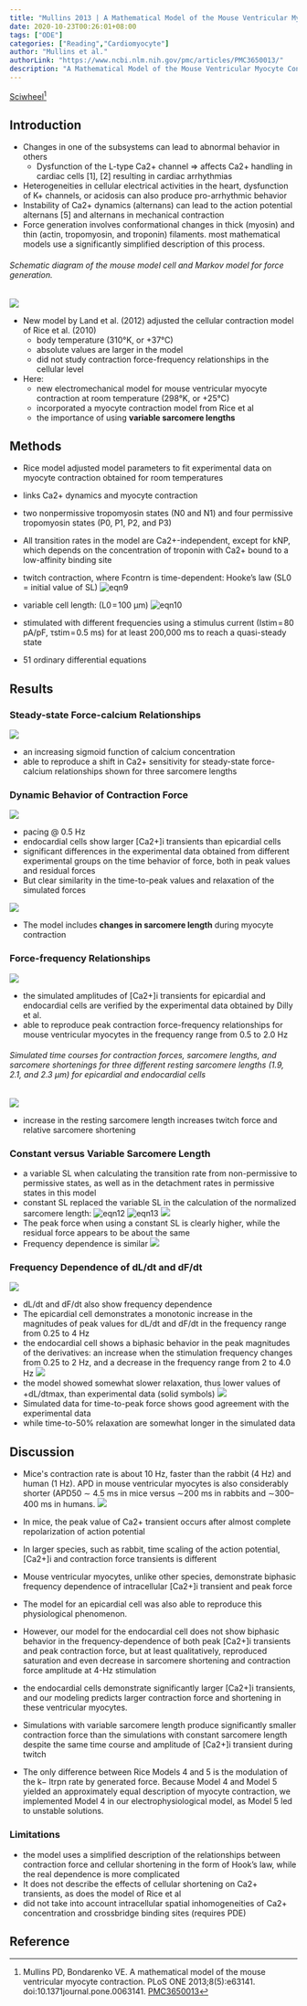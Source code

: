 ```yaml
---
title: "Mullins 2013 | A Mathematical Model of the Mouse Ventricular Myocyte Contraction"
date: 2020-10-23T00:26:01+08:00
tags: ["ODE"]
categories: ["Reading","Cardiomyocyte"]
author: "Mullins et al."
authorLink: "https://www.ncbi.nlm.nih.gov/pmc/articles/PMC3650013/"
description: "A Mathematical Model of the Mouse Ventricular Myocyte Contraction"
---
```


[Sciwheel](https://sciwheel.com/work/#/items/6000123)[^Mullins2013]

<!--more-->

## Introduction
* Changes in one of the subsystems can lead to abnormal behavior in others
    * Dysfunction of the L-type Ca2+ channel =>  affects Ca2+ handling in cardiac cells [1], [2] resulting in cardiac arrhythmias
* Heterogeneities in cellular electrical activities in the heart, dysfunction of K+ channels, or acidosis can also produce pro-arrhythmic behavior
* Instability of Ca2+ dynamics (alternans) can lead to the action potential alternans [5] and alternans in mechanical contraction
* Force generation involves conformational changes in thick (myosin) and thin (actin, tropomyosin, and troponin) filaments. most mathematical models use a significantly simplified description of this process.

###### Schematic diagram of the mouse model cell and Markov model for force generation.
![](https://journals.plos.org/plosone/article/figure/image?size=large&id=10.1371/journal.pone.0063141.g001)

* New model by Land et al. (2012) adjusted the cellular contraction model of Rice et al. (2010)
    * body temperature (310°K, or +37°C)
    * absolute values are larger in the model
    * did not study contraction force-frequency relationships in the cellular level
* Here:
    * new electromechanical model for mouse ventricular myocyte contraction at room temperature (298°K, or +25°C)
    * incorporated a myocyte contraction model from Rice et al
    * the importance of using **variable sarcomere lengths**

## Methods

* Rice model adjusted model parameters to fit experimental data on myocyte contraction obtained for room temperatures
* links Ca2+ dynamics and myocyte contraction
* two nonpermissive tropomyosin states (N0 and N1) and four permissive tropomyosin states (P0, P1, P2, and P3)
* All transition rates in the model are Ca2+-independent, except for kNP, which depends on the concentration of troponin with Ca2+ bound to a low-affinity binding site
* twitch contraction, where Fcontrn is time-dependent: Hooke’s law (SL0 = initial value of SL)
![eqn9](https://user-images.githubusercontent.com/40054455/86704669-b4fe5800-c047-11ea-8cb8-8b39f558a9b1.jpg)

* variable cell length: (L0 = 100 µm)
![eqn10](https://user-images.githubusercontent.com/40054455/86704674-b596ee80-c047-11ea-866d-8ca43378971d.jpg)

* stimulated with different frequencies using a stimulus current (Istim = 80 pA/pF, τstim = 0.5 ms) for at least 200,000 ms to reach a quasi-steady state

* 51 ordinary differential equations

## Results

### Steady-state Force-calcium Relationships
![](https://journals.plos.org/plosone/article/figure/image?size=large&id=10.1371/journal.pone.0063141.g002)
* an increasing sigmoid function of calcium concentration
* able to reproduce a shift in Ca2+ sensitivity for steady-state force-calcium relationships shown for three sarcomere lengths

### Dynamic Behavior of Contraction Force
![](https://journals.plos.org/plosone/article/figure/image?size=large&id=10.1371/journal.pone.0063141.g003)
* pacing @ 0.5 Hz
* endocardial cells show larger [Ca2+]i transients than epicardial cells
* significant differences in the experimental data obtained from different experimental groups on the time behavior of force, both in peak values and residual forces
* But clear similarity in the time-to-peak values and relaxation of the simulated forces

![](https://journals.plos.org/plosone/article/figure/image?size=large&id=10.1371/journal.pone.0063141.t001)

* The model includes **changes in sarcomere length** during myocyte contraction

### Force-frequency Relationships
![](https://journals.plos.org/plosone/article/figure/image?size=large&id=10.1371/journal.pone.0063141.g004)
* the simulated amplitudes of [Ca2+]i transients for epicardial and endocardial cells are verified by the experimental data obtained by Dilly et al.
*  able to reproduce peak contraction force-frequency relationships for mouse ventricular myocytes in the frequency range from 0.5 to 2.0 Hz

###### Simulated time courses for contraction forces, sarcomere lengths, and sarcomere shortenings for three different resting sarcomere lengths (1.9, 2.1, and 2.3 µm) for epicardial and endocardial cells
![](https://journals.plos.org/plosone/article/figure/image?size=large&id=10.1371/journal.pone.0063141.g005)
* increase in the resting sarcomere length increases twitch force and relative sarcomere shortening

### Constant versus Variable Sarcomere Length
*  a variable SL when calculating the transition rate from non-permissive to permissive states, as well as in the detachment rates in permissive states in this model
* constant SL replaced the variable SL in the calculation of the normalized sarcomere length:
![eqn12](https://user-images.githubusercontent.com/40054455/86704676-b62f8500-c047-11ea-94b3-87628862ab49.jpg)
![eqn13](https://user-images.githubusercontent.com/40054455/86704677-b62f8500-c047-11ea-9d0a-081606c77d67.PNG)
![](https://journals.plos.org/plosone/article/figure/image?size=large&id=10.1371/journal.pone.0063141.g006)
* The peak force when using a constant SL is clearly higher, while the residual force appears to be about the same
* Frequency dependence is similar
![](https://journals.plos.org/plosone/article/figure/image?size=large&id=10.1371/journal.pone.0063141.g007)

### Frequency Dependence of dL/dt and dF/dt
![](https://journals.plos.org/plosone/article/figure/image?size=large&id=10.1371/journal.pone.0063141.g008)
*  dL/dt and dF/dt also show frequency dependence
* The epicardial cell demonstrates a monotonic increase in the magnitudes of peak values for dL/dt and dF/dt in the frequency range from 0.25 to 4 Hz
* the endocardial cell shows a biphasic behavior in the peak magnitudes of the derivatives: an increase when the stimulation frequency changes from 0.25 to 2 Hz, and a decrease in the frequency range from 2 to 4.0 Hz
![](https://journals.plos.org/plosone/article/figure/image?size=large&id=10.1371/journal.pone.0063141.g009)
* the model showed somewhat slower relaxation, thus lower values of +dL/dtmax, than experimental data (solid symbols)
![](https://journals.plos.org/plosone/article/figure/image?size=large&id=10.1371/journal.pone.0063141.g010)
* Simulated data for time-to-peak force shows good agreement with the experimental data
* while time-to-50% relaxation are somewhat longer in the simulated data

## Discussion
* Mice's contraction rate is about 10 Hz, faster than the rabbit (4 Hz) and human (1 Hz). APD in mouse ventricular myocytes is also considerably shorter (APD50 ∼ 4.5 ms in mice versus ∼200 ms in rabbits and ∼300–400 ms in humans.
![](https://journals.plos.org/plosone/article/figure/image?size=large&id=10.1371/journal.pone.0063141.g011)
* In mice, the peak value of Ca2+ transient occurs after almost complete repolarization of action potential
* In larger species, such as rabbit, time scaling of the action potential, [Ca2+]i and contraction force transients is different

* Mouse ventricular myocytes, unlike other species, demonstrate biphasic frequency dependence of intracellular [Ca2+]i transient and peak force
* The model for an epicardial cell was also able to reproduce this physiological phenomenon.
* However, our model for the endocardial cell does not show biphasic behavior in the frequency-dependence of both peak [Ca2+]i transients and peak contraction force, but at least qualitatively, reproduced saturation and even decrease in sarcomere shortening and contraction force amplitude at 4-Hz stimulation
* the endocardial cells demonstrate significantly larger [Ca2+]i transients, and our modeling predicts larger contraction force and shortening in these ventricular myocytes.
* Simulations with variable sarcomere length produce significantly smaller contraction force than the simulations with constant sarcomere length despite the same time course and amplitude of [Ca2+]i transient during twitch
* The only difference between Rice Models 4 and 5 is the modulation of the k− ltrpn rate by generated force. Because Model 4 and Model 5 yielded an approximately equal description of myocyte contraction, we implemented Model 4 in our electrophysiological model, as Model 5 led to unstable solutions.

### Limitations
* the model uses a simplified description of the relationships between contraction force and cellular shortening in the form of Hook’s law, while the real dependence is more complicated
* It does not describe the effects of cellular shortening on Ca2+ transients, as does the model of Rice et al
* did not take into account intracellular spatial inhomogeneities of Ca2+ concentration and crossbridge binding sites (requires PDE)

## Reference
[^Mullins2013]: Mullins PD, Bondarenko VE. A mathematical model of the mouse ventricular myocyte contraction. PLoS ONE 2013;8(5):e63141. doi:10.1371journal.pone.0063141. [PMC3650013](http://www.ncbi.nlm.nih.gov/pmc/articles/PMC3650013)
